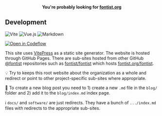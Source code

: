 <p align=center>
  <b>You're probably looking for <a href="https://fontist.org/">fontist.org</a></b>
</p>

## Development

![Vite](https://img.shields.io/static/v1?style=for-the-badge&message=Vite&color=646CFF&logo=Vite&logoColor=FFFFFF&label=)
![Vue.js](https://img.shields.io/static/v1?style=for-the-badge&message=Vue.js&color=222222&logo=Vue.js&logoColor=4FC08D&label=)
![Markdown](https://img.shields.io/static/v1?style=for-the-badge&message=Markdown&color=000000&logo=Markdown&logoColor=FFFFFF&label=)

[![Open in Codeflow](https://developer.stackblitz.com/img/open_in_codeflow.svg)](https://pr.new/https://github.com/fontist/fontist.github.io)

This site uses [VitePress](https://vitepress.dev/) as a static site generator. The website is hosted through GitHub Pages. There are sub-sites hosted from other GitHub [@fontist](https://github.com/fontist) repositories such as [fontist/fontist](https://github.com/fontist/fontist) which hosts [fontist.org/fontist](https://fontist.org/fontist/).

💡 Try to keeps this root website about the organization as a whole and redirect or point to other project-specific sub-sites where appropriate.

📝 To create a new blog post you need to 1) create a new `.md` file in the `blog/` folder and 2) add it to the `blog/index.md` index page.

ℹ `docs/` and `software/` are just redirects. They have a bunch of `.../index.md` files with redirects to the appropriate sub-sites.
